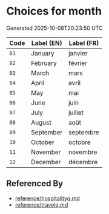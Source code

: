 # Choices for month

Generated 2025-10-08T20:23:50 UTC

| Code | Label (EN) | Label (FR) |
|------|------------|------------|
| `01` | January | janvier |
| `02` | February | février |
| `03` | March | mars |
| `04` | April | avril |
| `05` | May | mai |
| `06` | June | juin |
| `07` | July | juillet |
| `08` | August | août |
| `09` | September | septembre |
| `10` | October | octobre |
| `11` | November | novembre |
| `12` | December | décembre |


## Referenced By

- [reference/hospitalityq.md](../reference/hospitalityq.md)
- [reference/travelq.md](../reference/travelq.md)

